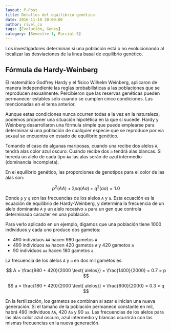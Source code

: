 ```yaml
---
layout: P-Post
title: Detalles del equilibrio genético
date: 2016-11-10 20:00:00
author: rivel_co
tags: [Evolución, Genes]
category: [Semestre-1, Parcial-5]
---
```


Los investigadores determinan si una población está o no evolucionando al localizar las desviaciones de la línea basal de equilibrio genético.

## Fórmula de Hardy-Weinberg

El matemático Godfrey Hardy y el físico Wilhelm Weinberg, aplicaron de manera independiente las reglas probabilísticas a las poblaciones que se reproducen sexualmente. Percibieron que las reservas genéticas pueden permanecer estables sólo cuando se cumplen cinco condiciones. Las mencionadas en el tema anterior.

Aunque estas condiciones nunca ocurren todas a la vez en la naturaleza, podemos proponer una situación hipotética en la que sí sucede. Hardy y Weinberg desarrollaron una fórmula simple que puede emplearse para determinar si una población de cualquier especie que se reproduce por vía sexual se encuentra en estado de equilibrio genético.

Tomando el caso de algunas mariposas, cuando una recibe dos alelos `A`, tendrá alas color azul oscuro. Cuando recibe dos `a` tendrá alas blancas. Si hereda un alelo de cada tipo `Aa` las alas serán de azul intermedio (dominancia incompleta).

En el equilibrio genético, las proporciones de genotipos para el color de las alas son:

$$ p^2(AA) + 2pq(Aa) + q^2(aa) = 1.0 $$

Donde `p` y `q` son las frecuencias de los alelos `A` y `a`. Esta ecuación es la ecuación de equilibrio de Hardy-Weinberg, y determina la frecuencia de un alelo dominante `A` y un alelo recesivo `a` para un gen que controla determinado caracter en una población.

Para verlo aplicado en un ejemplo, digamos que una población tiene 1000 individuos y cada uno produce dos gametos:

- 490 individuos `AA` hacen 980 gametos `A`
- 490 individuos `Aa` hacen 420 gametos `A` y 420 gametos `a`
- 90 individuos `aa` hacen 180 gametos `a`

La frecuencia de los alelos `A` y `a` en dos mil gametos es:

$$ A = \frac{980 + 420}{2000 \text{ alelos}} = \frac{1400}{2000} = 0.7 = p $$

$$ a = \frac{180 + 420}{2000 \text{ alelos}} = \frac{600}{2000} = 0.3 = q $$

En la fertilización, los gametos se combinan al azar e inician una nueva generación. Si el tamaño de la población permanece constante en mil, habrá 490 individuos `AA`, 420 `Aa` y 90 `aa`. Las frecuencias de los alelos para las alas color azul oscuro, azul intermedio y blancas ocurrirán con las mismas frecuencias en la nueva generación.